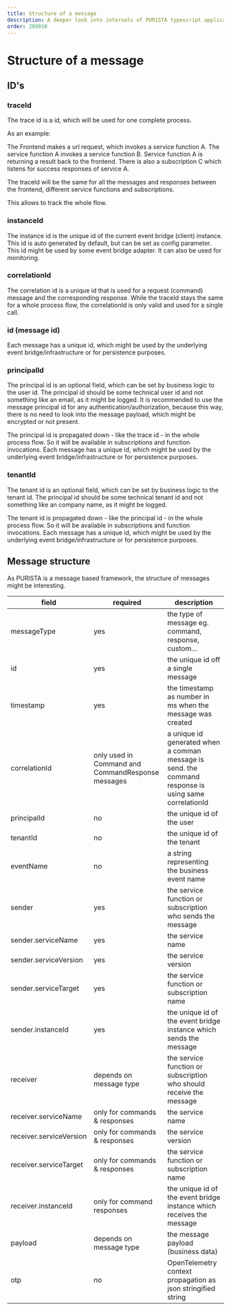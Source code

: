```yaml
---
title: Structure of a message
description: A deeper look into internals of PURISTA typescript application backend framework.
order: 209910
---
```


# Structure of a message

## ID's

### traceId

The trace id is a id, which will be used for one complete process.

As an example:

The Frontend makes a url request, which invokes a service function A. The service function A invokes a service function B.
Service function A is returning a result back to the frontend. There is also a subscription C which listens for success responses of service A.

The traceId will be the same for all the messages and responses between the frontend, different service functions and subscriptions.

This allows to track the whole flow.

### instanceId

The instance id is the unique id of the current event bridge (client) instance. This id is auto generated by default, but can be set as config parameter.
This id might be used by some event bridge adapter.
It can also be used for monitoring.

### correlationId

The correlation id is a unique id that is used for a request (command) message and the corresponding response. While the traceId stays the same for a whole process flow, the correlationId is only valid and used for a single call.

### id (message id)

Each message has a unique id, which might be used by the underlying event bridge/infrastructure or for persistence purposes.

### principalId

The principal id is an optional field, which can be set by business logic to the user id.
The principal id should be some technical user id and not something like an email, as it might be logged.
It is recommended to use the message principal id for any authentication/authorization, because this way, there is no need to look into the message payload, which might be encrypted or not present.

The principal id is propagated down - like the trace id - in the whole process flow. So it will be available in subscriptions and function invocations. Each message has a unique id, which might be used by the underlying event bridge/infrastructure or for persistence purposes.

### tenantId

The tenant id is an optional field, which can be set by business logic to the tenant id.
The principal id should be some technical tenant id and not something like an company name, as it might be logged.

The tenant id is propagated down - like the principal id - in the whole process flow. So it will be available in subscriptions and function invocations. Each message has a unique id, which might be used by the underlying event bridge/infrastructure or for persistence purposes.

## Message structure

As PURISTA is a message based framework, the structure of messages might be interesting.

| field | required | description |
|---|---|---|
|messageType|yes|the type of message eg. command, response, custom...|
|id|yes|the unique id off a single message|
|timestamp|yes|the timestamp as number in ms when the message was created|
|correlationId|only used in Command and CommandResponse messages|a unique id generated when a comman message is send. the command response is using same correlationId|
|principalId|no|the unique id of the user|
|tenantId|no|the unique id of the tenant|
|eventName|no|a string representing the business event name|
|sender|yes|the service function or subscription who sends the message|
|sender.serviceName|yes|the service name|
|sender.serviceVersion|yes|the service version|
|sender.serviceTarget|yes|the service function or subscription name|
|sender.instanceId|yes|the unique id of the event bridge instance which sends the message|
|receiver|depends on message type|the service function or subscription who should receive the message|
|receiver.serviceName|only for commands & responses|the service name|
|receiver.serviceVersion|only for commands & responses|the service version|
|receiver.serviceTarget|only for commands & responses|the service function or subscription name|
|receiver.instanceId|only for command responses|the unique id of the event bridge instance which receives the message|
|payload|depends on message type|the message payload (business data)|
|otp|no|OpenTelemetry context propagation as json stringified string|
